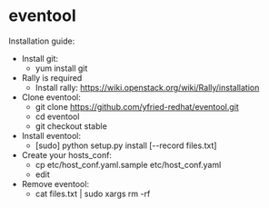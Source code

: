eventool
=========

Installation guide:
* Install git:
  * yum install git
* Rally is required
  * Install rally: https://wiki.openstack.org/wiki/Rally/installation
* Clone eventool:
  * git clone https://github.com/yfried-redhat/eventool.git
  * cd eventool
  * git checkout stable
* Install eventool:
  * [sudo] python setup.py install [--record files.txt]
* Create your hosts_conf:
  * cp etc/host_conf.yaml.sample etc/host_conf.yaml
  * edit
* Remove eventool:
  * cat files.txt | sudo xargs rm -rf
